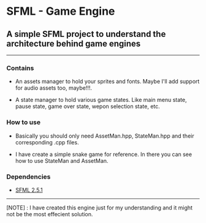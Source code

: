 # SFML - Game Engine

## A simple SFML project to understand the architecture behind game engines

---

### Contains

- An assets manager to hold your sprites and fonts. Maybe I'll add support for audio assets too, maybe!!!.

- A state manager to hold various game states. Like main menu state, pause state, game over state, wepon selection state, etc.

### How to use

- Basically you should only need AssetMan.hpp, StateMan.hpp and their corresponding .cpp files.

- I have create a simple snake game for reference. In there you can see how to use StateMan and AssetMan.

### Dependencies

- [SFML 2.5.1](https://www.sfml-dev.org/index.php)

---

[NOTE] : I have created this engine just for my understanding and it might not be the most effecient solution.
